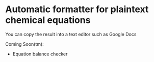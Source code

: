 # Automatic formatter for plaintext chemical equations

You can copy the result into a text editor such as Google Docs

Coming Soon(tm):
* Equation balance checker